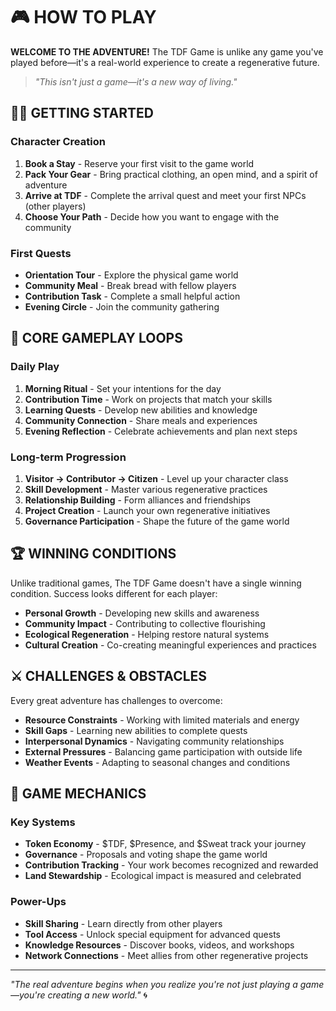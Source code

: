 # 🎮 HOW TO PLAY

**WELCOME TO THE ADVENTURE!** The TDF Game is unlike any game you've played before—it's a real-world experience to create a regenerative future.

> *"This isn't just a game—it's a new way of living."*

## 🧙‍♂️ GETTING STARTED

### Character Creation
1. **Book a Stay** - Reserve your first visit to the game world
2. **Pack Your Gear** - Bring practical clothing, an open mind, and a spirit of adventure
3. **Arrive at TDF** - Complete the arrival quest and meet your first NPCs (other players)
4. **Choose Your Path** - Decide how you want to engage with the community

### First Quests
- **Orientation Tour** - Explore the physical game world
- **Community Meal** - Break bread with fellow players
- **Contribution Task** - Complete a small helpful action
- **Evening Circle** - Join the community gathering

## 🎲 CORE GAMEPLAY LOOPS

### Daily Play
1. **Morning Ritual** - Set your intentions for the day
2. **Contribution Time** - Work on projects that match your skills
3. **Learning Quests** - Develop new abilities and knowledge
4. **Community Connection** - Share meals and experiences
5. **Evening Reflection** - Celebrate achievements and plan next steps

### Long-term Progression
1. **Visitor → Contributor → Citizen** - Level up your character class
2. **Skill Development** - Master various regenerative practices
3. **Relationship Building** - Form alliances and friendships
4. **Project Creation** - Launch your own regenerative initiatives
5. **Governance Participation** - Shape the future of the game world

## 🏆 WINNING CONDITIONS

Unlike traditional games, The TDF Game doesn't have a single winning condition. Success looks different for each player:

- **Personal Growth** - Developing new skills and awareness
- **Community Impact** - Contributing to collective flourishing
- **Ecological Regeneration** - Helping restore natural systems
- **Cultural Creation** - Co-creating meaningful experiences and practices

## ⚔️ CHALLENGES & OBSTACLES

Every great adventure has challenges to overcome:

- **Resource Constraints** - Working with limited materials and energy
- **Skill Gaps** - Learning new abilities to complete quests
- **Interpersonal Dynamics** - Navigating community relationships
- **External Pressures** - Balancing game participation with outside life
- **Weather Events** - Adapting to seasonal changes and conditions

## 🧩 GAME MECHANICS

### Key Systems
- **Token Economy** - $TDF, $Presence, and $Sweat track your journey
- **Governance** - Proposals and voting shape the game world
- **Contribution Tracking** - Your work becomes recognized and rewarded
- **Land Stewardship** - Ecological impact is measured and celebrated

### Power-Ups
- **Skill Sharing** - Learn directly from other players
- **Tool Access** - Unlock special equipment for advanced quests
- **Knowledge Resources** - Discover books, videos, and workshops
- **Network Connections** - Meet allies from other regenerative projects

---

*"The real adventure begins when you realize you're not just playing a game—you're creating a new world."* 🌀
